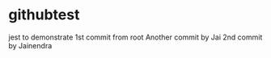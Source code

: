 # githubtest
jest to demonstrate
1st commit from root
Another commit by Jai
2nd commit by Jainendra
